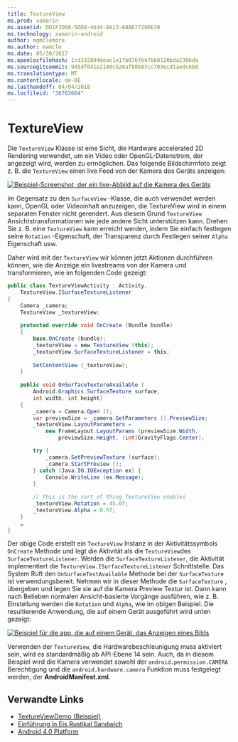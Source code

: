 ```yaml
---
title: TextureView
ms.prod: xamarin
ms.assetid: DD1F3D68-5DD8-4644-8A13-08AE7719DE30
ms.technology: xamarin-android
author: mgmclemore
ms.author: mamcle
ms.date: 05/30/2017
ms.openlocfilehash: 1cd332894deac1e1fb076f647bb0120bda2306da
ms.sourcegitcommit: 945df041e2180cb20af08b83cc703ecd1aedc6b0
ms.translationtype: MT
ms.contentlocale: de-DE
ms.lasthandoff: 04/04/2018
ms.locfileid: "30763604"
---
```

# <a name="textureview"></a>TextureView

Die `TextureView` Klasse ist eine Sicht, die Hardware accelerated 2D Rendering verwendet, um ein Video oder OpenGL-Datenstrom, der angezeigt wird, werden zu ermöglichen. Das folgende Bildschirmfoto zeigt z. B. die `TextureView` einen live Feed von der Kamera des Geräts anzeigen:

[![Beispiel-Screenshot, der ein live-Abbild auf die Kamera des Geräts](texture-view-images/22-textureviewcamera.png)](texture-view-images/22-textureviewcamera.png#lightbox)

Im Gegensatz zu den `SurfaceView` -Klasse, die auch verwendet werden kann, OpenGL oder Videoinhalt anzuzeigen, die TextureView wird in einem separaten Fenster nicht gerendert.
Aus diesem Grund `TextureView` Ansichtstransformationen wie jede andere Sicht unterstützen kann. Drehen Sie z. B. eine `TextureView` kann erreicht werden, indem Sie einfach festlegen seine `Rotation` -Eigenschaft, der Transparenz durch Festlegen seiner `Alpha` Eigenschaft usw.

Daher wird mit der `TextureView` wir können jetzt Aktionen durchführen können, wie die Anzeige ein livestreams von der Kamera und transformieren, wie im folgenden Code gezeigt:

```csharp
public class TextureViewActivity : Activity,
    TextureView.ISurfaceTextureListener
{
    Camera _camera;
    TextureView _textureView;
       
    protected override void OnCreate (Bundle bundle)
    {
        base.OnCreate (bundle);
        _textureView = new TextureView (this);
        _textureView.SurfaceTextureListener = this;
           
        SetContentView (_textureView);
    }
       
    public void OnSurfaceTextureAvailable (
        Android.Graphics.SurfaceTexture surface,
        int width, int height)
    {
        _camera = Camera.Open ();
        var previewSize = _camera.GetParameters ().PreviewSize;
        _textureView.LayoutParameters =
            new FrameLayout.LayoutParams (previewSize.Width,
                previewSize.Height, (int)GravityFlags.Center);

        try {
            _camera.SetPreviewTexture (surface);
            _camera.StartPreview ();
        } catch (Java.IO.IOException ex) {
            Console.WriteLine (ex.Message);
        }
           
        // this is the sort of thing TextureView enables
        _textureView.Rotation = 45.0f;
        _textureView.Alpha = 0.5f;
    }
    …
}
```

Der obige Code erstellt ein `TextureView` Instanz in der Aktivitätssymbols `OnCreate` Methode und legt die Aktivität als die `TextureView`des `SurfaceTextureListener`. Werden die `SurfaceTextureListener`, die Aktivität implementiert die `TextureView.ISurfaceTextureListener` Schnittstelle. Das System Ruft den `OnSurfaceTextAvailable` Methode bei der `SurfaceTexture` ist verwendungsbereit. Nehmen wir in dieser Methode die `SurfaceTexture` , übergeben und legen Sie sie auf die Kamera Preview Textur ist. Dann kann nach Belieben normalen Ansicht-basierte Vorgänge ausführen, wie z. B. Einstellung werden die `Rotation` und `Alpha`, wie im obigen Beispiel. Die resultierende Anwendung, die auf einem Gerät ausgeführt wird unten gezeigt:

[![Beispiel für die app, die auf einem Gerät, das Anzeigen eines Bilds](texture-view-images/17-textureviewdemo.png)](texture-view-images/17-textureviewdemo.png#lightbox)

Verwenden der `TextureView`, die Hardwarebeschleunigung muss aktiviert sein, wird es standardmäßig ab API-Ebene 14 sein. Auch, da in diesem Beispiel wird die Kamera verwendet sowohl der `android.permission.CAMERA` Berechtigung und die `android.hardware.camera` Funktion muss festgelegt werden, der **AndroidManifest.xml**.



## <a name="related-links"></a>Verwandte Links

- [TextureViewDemo (Beispiel)](https://developer.xamarin.com/samples/monodroid/TextureViewDemo/)
- [Einführung in Eis Rustikal Sandwich](http://www.android.com/about/ice-cream-sandwich/)
- [Android 4.0 Platform](http://developer.android.com/sdk/android-4.0.html)
